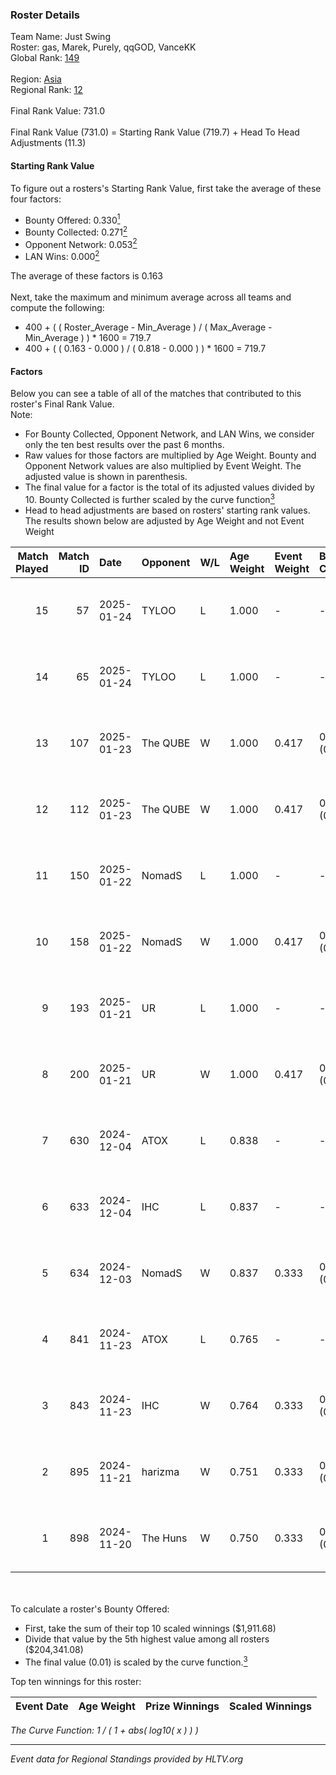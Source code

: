 ### Roster Details<br />
Team Name: Just Swing<br />
Roster: gas, Marek, Purely, qqGOD, VanceKK<br />
Global Rank: [149](../../standings_global_2025_01_27.md)<br />
<br />
Region: [Asia]( ../../standings_asia_2025_01_27.md)<br />
Regional Rank: [12]( ../../standings_asia_2025_01_27.md)<br />
<br />
Final Rank Value:  731.0<br />
<br />
Final Rank Value (731.0) = Starting Rank Value (719.7) + Head To Head Adjustments (11.3)<br />

#### Starting Rank Value<br />
To figure out a rosters's Starting Rank Value, first take the average of these four factors:<br />
- Bounty Offered: 0.330[<sup>1</sup>](#table2)
- Bounty Collected: 0.271[<sup>2</sup>](#table1)
- Opponent Network: 0.053[<sup>2</sup>](#table1)
- LAN Wins: 0.000[<sup>2</sup>](#table1)

The average of these factors is 0.163<br />
<br />
Next, take the maximum and minimum average across all teams and compute the following:<br />
- 400 + ( ( Roster_Average - Min_Average ) / ( Max_Average - Min_Average ) ) * 1600 = 719.7
- 400 + ( ( 0.163 - 0.000 ) / ( 0.818 - 0.000 ) ) * 1600 = 719.7


#### Factors<br />
Below you can see a table of all of the matches that contributed to this roster's Final Rank Value.<br />
Note:<br />

- For Bounty Collected, Opponent Network, and LAN Wins, we consider only the ten best results over the past 6 months.
- Raw values for those factors are multiplied by Age Weight. Bounty and Opponent Network values are also multiplied by Event Weight. The adjusted value is shown in parenthesis.
- The final value for a factor is the total of its adjusted values divided by 10. Bounty Collected is further scaled by the curve function[<sup>3</sup>](#curveFunction)
- Head to head adjustments are based on rosters' starting rank values. The results shown below are adjusted by Age Weight and not Event Weight
<span id="table1"></span><br />


| Match Played | Match ID | Date       | Opponent | W/L | Age Weight | Event Weight | Bounty Collected | Opponent Network | LAN Wins  | H2H Adj. | Roster                             |
| -: | -: | :- | :- | :- | :- | :- | :- | :- | :- | -: | :- |
|           15 |       57 | 2025-01-24 | TYLOO    | L   | 1.000      | -            | -                | -                | -         |    -7.45 | gas, Marek, Purely, qqGOD, VanceKK |
|           14 |       65 | 2025-01-24 | TYLOO    | L   | 1.000      | -            | -                | -                | -         |    -7.95 | gas, Marek, Purely, qqGOD, VanceKK |
|           13 |      107 | 2025-01-23 | The QUBE | W   | 1.000      | 0.417        | 0.000 (0.000)    | 0.056 (0.023)    | 0 (0.000) |     6.30 | gas, Marek, Purely, qqGOD, VanceKK |
|           12 |      112 | 2025-01-23 | The QUBE | W   | 1.000      | 0.417        | 0.000 (0.000)    | 0.056 (0.023)    | 0 (0.000) |     6.67 | gas, Marek, Purely, qqGOD, VanceKK |
|           11 |      150 | 2025-01-22 | NomadS   | L   | 1.000      | -            | -                | -                | -         |   -22.93 | gas, Marek, Purely, qqGOD, VanceKK |
|           10 |      158 | 2025-01-22 | NomadS   | W   | 1.000      | 0.417        | 0.000 (0.000)    | 0.168 (0.070)    | 0 (0.000) |     8.08 | gas, Marek, Purely, qqGOD, VanceKK |
|            9 |      193 | 2025-01-21 | UR       | L   | 1.000      | -            | -                | -                | -         |   -17.08 | gas, Marek, Purely, qqGOD, VanceKK |
|            8 |      200 | 2025-01-21 | UR       | W   | 1.000      | 0.417        | 0.009 (0.004)    | 0.320 (0.134)    | 0 (0.000) |    14.30 | gas, Marek, Purely, qqGOD, VanceKK |
|            7 |      630 | 2024-12-04 | ATOX     | L   | 0.838      | -            | -                | -                | -         |    -1.95 | gas, Marek, Purely, qqGOD, VanceKK |
|            6 |      633 | 2024-12-04 | IHC      | L   | 0.837      | -            | -                | -                | -         |   -13.46 | gas, Marek, Purely, qqGOD, VanceKK |
|            5 |      634 | 2024-12-03 | NomadS   | W   | 0.837      | 0.333        | 0.000 (0.000)    | 0.168 (0.047)    | 0 (0.000) |     5.88 | gas, Marek, Purely, qqGOD, VanceKK |
|            4 |      841 | 2024-11-23 | ATOX     | L   | 0.765      | -            | -                | -                | -         |    -1.67 | gas, Marek, Purely, qqGOD, VanceKK |
|            3 |      843 | 2024-11-23 | IHC      | W   | 0.764      | 0.333        | 0.005 (0.001)    | 0.136 (0.035)    | 0 (0.000) |    11.18 | gas, Marek, Purely, qqGOD, VanceKK |
|            2 |      895 | 2024-11-21 | harizma  | W   | 0.751      | 0.333        | 0.003 (0.001)    | 0.230 (0.057)    | 0 (0.000) |    11.46 | gas, Marek, Purely, qqGOD, VanceKK |
|            1 |      898 | 2024-11-20 | The Huns | W   | 0.750      | 0.333        | 0.057 (0.014)    | 0.569 (0.142)    | 0 (0.000) |    19.89 | gas, Marek, Purely, qqGOD, VanceKK |

<br />
<span id="table2"></span><br />
To calculate a roster's Bounty Offered:<br />

- First, take the sum of their top 10 scaled winnings ($1,911.68)
- Divide that value by the 5th highest value among all rosters ($204,341.08)
- The final value (0.01) is scaled by the curve function.[<sup>3</sup>](#curveFunction)

Top ten winnings for this roster:<br />

| Event Date | Age Weight | Prize Winnings | Scaled Winnings |
| :- | -: | :- | :- |


<span id="curveFunction"></span>_The Curve Function: 1 / ( 1 + abs( log10( x ) ) )_<br />

---
_Event data for Regional Standings provided by HLTV.org_<br />
